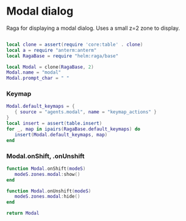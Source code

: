 # Modal dialog

Raga for displaying a modal dialog\. Uses a small z=2 zone to display\.

```lua

local clone = assert(require 'core:table' . clone)
local a = require "anterm:anterm"
local RagaBase = require "helm:raga/base"
```

```lua
local Modal = clone(RagaBase, 2)
Modal.name = "modal"
Modal.prompt_char = " "
```


### Keymap

```lua
Modal.default_keymaps = {
   { source = "agents.modal", name = "keymap_actions" }
}
local insert = assert(table.insert)
for _, map in ipairs(RagaBase.default_keymaps) do
   insert(Modal.default_keymaps, map)
end
```


### Modal\.onShift, \.onUnshift

```lua
function Modal.onShift(modeS)
   modeS.zones.modal:show()
end

function Modal.onUnshift(modeS)
   modeS.zones.modal:hide()
end
```

```lua
return Modal
```